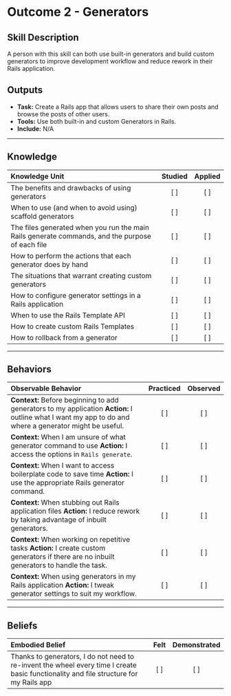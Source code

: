 # Outcome 2 - Generators

Skill Description
----------
A person with this skill can both use built-in generators and build custom generators to improve development workflow and reduce rework in their Rails application.

Outputs
----------
- **Task:** Create a Rails app that allows users to share their own posts and browse the posts of other users.  
- **Tools:**  Use both built-in and custom Generators in Rails.
- **Include:** N/A 

----------
## **Knowledge**


| Knowledge Unit   |      Studied      | Applied |
|:-------------|:------------------:|:--------:|
| The benefits and drawbacks of using generators | [ ] | [ ]  |
| When to use (and when to avoid using) scaffold generators | [ ] | [ ]  |
| The files generated when you run the main Rails generate commands, and the purpose of each file | [ ] | [ ]  |
| How to perform the actions that each generator does by hand | [ ] | [ ]  |
| The situations that warrant creating custom generators | [ ] | [ ]  |
| How to configure generator settings in a Rails application | [ ] | [ ]  |
| When to use the Rails Template API | [ ] | [ ]  |
| How to create custom Rails Templates | [ ] | [ ]  |
| How to rollback from a generator | [ ] | [ ]  |


----------


## **Behaviors**

| Observable Behavior   |      Practiced      | Observed |
|:-------------|:------------------:|:--------:|
| **Context:** Before beginning to add generators to my application **Action:** I outline what I want my app to do and where a generator might be useful. | [ ] | [ ]  |
| **Context:** When I am unsure of what generator command to use **Action:** I access the options in `Rails generate`. | [ ] | [ ]  |
| **Context:** When I want to access boilerplate code to save time **Action:** I use the appropriate Rails generator command. | [ ] | [ ]  |
| **Context:** When stubbing out Rails application files **Action:** I reduce rework by taking advantage of inbuilt generators. | [ ] | [ ]  |
| **Context:** When working on repetitive tasks **Action:** I create custom generators if there are no inbuilt generators to handle the task. | [ ] | [ ]  |
| **Context:** When using generators in my Rails application **Action:** I tweak generator settings to suit my workflow. | [ ] | [ ]  |



----------


## **Beliefs**


| Embodied Belief   |      Felt      | Demonstrated |
|:-------------|:------------------:|:--------:|
| Thanks to generators, I do not need to re-invent the wheel every time I create basic functionality and file structure for my Rails app | [ ] | [ ]  |
